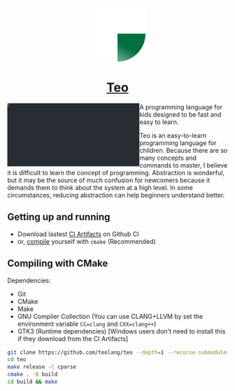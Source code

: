 <p align="center">
  <a href="https://teolang.github.io/teo">
    <picture>
      <img src="./logo.svg" height="128">
    </picture>
    <h1 align="center">Teo</h1>
  </a>
</p>

<img align="left" src="./image.svg" width="60%"></img>
A programming language for kids designed to be fast and easy to learn.

Teo is an easy-to-learn programming language for children.
Because there are so many concepts and commands to master, I believe it is difficult to learn the concept of programming.
Abstraction is wonderful, but it may be the source of much confusion for newcomers because it demands them to think about the system at a high level. In some circumstances, reducing abstraction can help beginners understand better.

## Getting up and running
- Download lastest [CI Artifacts](https://github.com/teolang/teo/actions/workflows/c-cpp.yml) on Github CI
- or, [compile](#compiling-with-cmake) yourself with `cmake` (Recommended)

## Compiling with CMake
Dependencies:
- Git
- CMake
- Make
- GNU Compiler Collection (You can use CLANG+LLVM by set the environment variable `CC=clang` and `CXX=clang++`)
- GTK3 (Runtime dependencies) [Windows users don't need to install this if they download from the CI Artifacts]
```bash
git clone https://github.com/teolang/teo --depth=1 --recurse-submodules
cd teo
make release -C cparse
cmake . -B build
cd build && make
```
